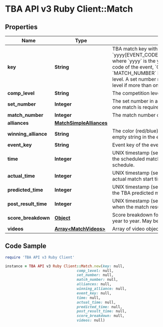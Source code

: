 # TBA API v3 Ruby Client::Match

## Properties

Name | Type | Description | Notes
------------ | ------------- | ------------- | -------------
**key** | **String** | TBA match key with the format &#x60;yyyy[EVENT_CODE]_[COMP_LEVEL]m[MATCH_NUMBER]&#x60;, where &#x60;yyyy&#x60; is the year, and &#x60;EVENT_CODE&#x60; is the event code of the event, &#x60;COMP_LEVEL&#x60; is (qm, ef, qf, sf, f), and &#x60;MATCH_NUMBER&#x60; is the match number in the competition level. A set number may be appended to the competition level if more than one match in required per set. | 
**comp_level** | **String** | The competition level the match was played at. | 
**set_number** | **Integer** | The set number in a series of matches where more than one match is required in the match series. | 
**match_number** | **Integer** | The match number of the match in the competition level. | 
**alliances** | [**MatchSimpleAlliances**](MatchSimpleAlliances.md) |  | [optional] 
**winning_alliance** | **String** | The color (red/blue) of the winning alliance. Will contain an empty string in the event of no winner, or a tie. | [optional] 
**event_key** | **String** | Event key of the event the match was played at. | 
**time** | **Integer** | UNIX timestamp (seconds since 1-Jan-1970 00:00:00) of the scheduled match time, as taken from the published schedule. | [optional] 
**actual_time** | **Integer** | UNIX timestamp (seconds since 1-Jan-1970 00:00:00) of actual match start time. | [optional] 
**predicted_time** | **Integer** | UNIX timestamp (seconds since 1-Jan-1970 00:00:00) of the TBA predicted match start time. | [optional] 
**post_result_time** | **Integer** | UNIX timestamp (seconds since 1-Jan-1970 00:00:00) when the match result was posted. | [optional] 
**score_breakdown** | [**Object**](.md) | Score breakdown for auto, teleop, etc. points. Varies from year to year. May be null. | [optional] 
**videos** | [**Array&lt;MatchVideos&gt;**](MatchVideos.md) | Array of video objects associated with this match. | [optional] 

## Code Sample

```ruby
require 'TBA API v3 Ruby Client'

instance = TBA API v3 Ruby Client::Match.new(key: null,
                                 comp_level: null,
                                 set_number: null,
                                 match_number: null,
                                 alliances: null,
                                 winning_alliance: null,
                                 event_key: null,
                                 time: null,
                                 actual_time: null,
                                 predicted_time: null,
                                 post_result_time: null,
                                 score_breakdown: null,
                                 videos: null)
```


